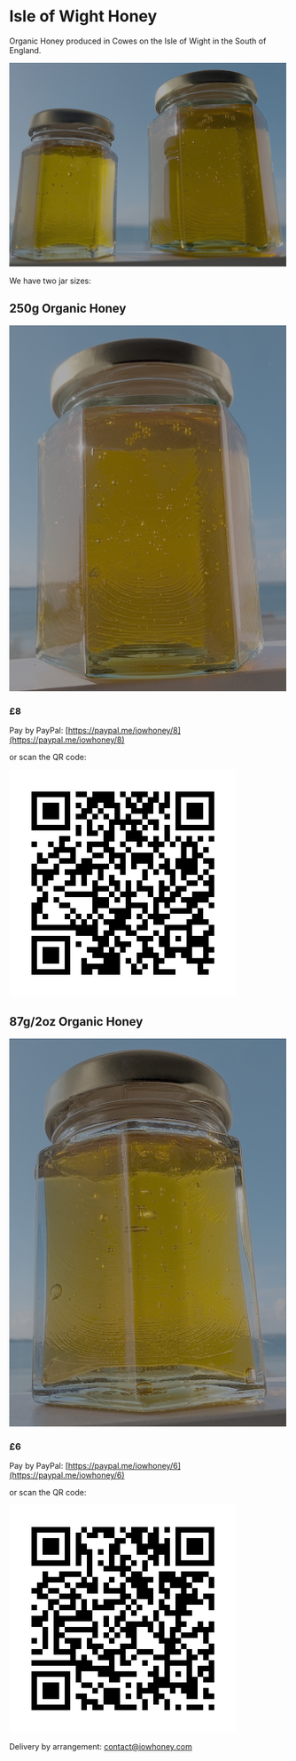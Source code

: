 # Isle of Wight Honey

Organic Honey produced in Cowes on the Isle of Wight in the South of England.

![87g and 250g Organic Honey](images/87and250.png "87g and 250g jars")

We have two jar sizes:

## 250g Organic Honey

![250g Organic Honey](images/250g.png "250g")

### &pound;8

Pay by PayPal: [https://paypal.me/iowhoney/8](https://paypal.me/iowhoney/8)

or scan the QR code:

![[250g Organic Honey](https://paypal.me/iowhoney/8)](images/paypal_qr_iowhoney-8.png "250g https://paypal.me/iowhoney/8")

## 87g/2oz Organic Honey

![87g Organic Honey](images/87g.png "87g")

### &pound;6

Pay by PayPal: [https://paypal.me/iowhoney/6](https://paypal.me/iowhoney/6)

or scan the QR code:

![[87g Organic Honey](https://paypal.me/iowhoney/6)](images/paypal_qr_iowhoney-6.png "87g https://paypal.me/iowhoney/6")

Delivery by arrangement: [contact@iowhoney.com](mailto:contact@iowhoney.com)
